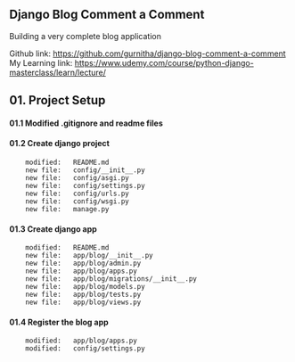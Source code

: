 ## Django Blog Comment a Comment 

Building a very complete blog application

Github link: https://github.com/gurnitha/django-blog-comment-a-comment
My Learning link: https://www.udemy.com/course/python-django-masterclass/learn/lecture/


## 01. Project Setup


#### 01.1 Modified .gitignore and readme files


#### 01.2 Create django project

        modified:   README.md
        new file:   config/__init__.py
        new file:   config/asgi.py
        new file:   config/settings.py
        new file:   config/urls.py
        new file:   config/wsgi.py
        new file:   manage.py


#### 01.3 Create django app

        modified:   README.md
        new file:   app/blog/__init__.py
        new file:   app/blog/admin.py
        new file:   app/blog/apps.py
        new file:   app/blog/migrations/__init__.py
        new file:   app/blog/models.py
        new file:   app/blog/tests.py
        new file:   app/blog/views.py


#### 01.4 Register the blog app

        modified:   app/blog/apps.py
        modified:   config/settings.py